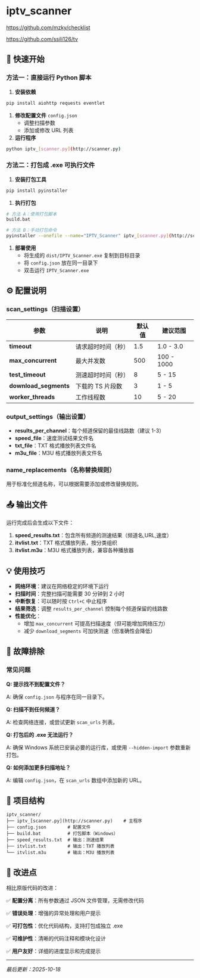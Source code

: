 # iptv_scanner

https://github.com/mzky/checklist

https://github.com/ssili126/tv

## 🚀 快速开始

### 方法一：直接运行 Python 脚本

1. **安装依赖**

```bash
pip install aiohttp requests eventlet
```

1. **修改配置文件** `config.json`
    - 调整扫描参数
    - 添加或修改 URL 列表
2. **运行程序**

```bash
python iptv_[scanner.py](http://scanner.py)
```

### 方法二：打包成 .exe 可执行文件

1. **安装打包工具**

```bash
pip install pyinstaller
```

1. **执行打包**

```bash
# 方法 A：使用打包脚本
build.bat

# 方法 B：手动打包命令
pyinstaller --onefile --name="IPTV_Scanner" iptv_[scanner.py](http://scanner.py)
```

1. **部署使用**
    - 将生成的 `dist/IPTV_Scanner.exe` 复制到目标目录
    - 将 `config.json` 放在同一目录下
    - 双击运行 `IPTV_Scanner.exe`

## ⚙️ 配置说明

### scan_settings（扫描设置）

| 参数 | 说明 | 默认值 | 建议范围 |
| --- | --- | --- | --- |
| **timeout** | 请求超时时间（秒） | 1.5 | 1.0 - 3.0 |
| **max_concurrent** | 最大并发数 | 500 | 100 - 1000 |
| **test_timeout** | 测速超时时间（秒） | 8 | 5 - 15 |
| **download_segments** | 下载的 TS 片段数 | 3 | 1 - 5 |
| **worker_threads** | 工作线程数 | 10 | 5 - 20 |

### output_settings（输出设置）

- **results_per_channel**：每个频道保留的最佳线路数（建议 1-3）
- **speed_file**：速度测试结果文件名
- **txt_file**：TXT 格式播放列表文件名
- **m3u_file**：M3U 格式播放列表文件名

### name_replacements（名称替换规则）

用于标准化频道名称，可以根据需要添加或修改替换规则。

## 📤 输出文件

运行完成后会生成以下文件：

1. **speed_results.txt**：包含所有频道的测速结果（频道名,URL,速度）
2. **itvlist.txt**：TXT 格式播放列表，按分类组织
3. **itvlist.m3u**：M3U 格式播放列表，兼容各种播放器

## 💡 使用技巧

- **网络环境**：建议在网络稳定的环境下运行
- **扫描时间**：完整扫描可能需要 30 分钟到 2 小时
- **中断恢复**：可以随时按 `Ctrl+C` 中止程序
- **结果筛选**：调整 `results_per_channel` 控制每个频道保留的线路数
- **性能优化**：
    - 增加 `max_concurrent` 可提高扫描速度（但可能增加网络压力）
    - 减少 `download_segments` 可加快测速（但准确性会降低）

## 🔧 故障排除

### 常见问题

**Q: 提示找不到配置文件？**

A: 确保 `config.json` 与程序在同一目录下。

**Q: 扫描不到任何频道？**

A: 检查网络连接，或尝试更新 `scan_urls` 列表。

**Q: 打包后的 .exe 无法运行？**

A: 确保 Windows 系统已安装必要的运行库，或使用 `--hidden-import` 参数重新打包。

**Q: 如何添加更多扫描地址？**

A: 编辑 `config.json`，在 `scan_urls` 数组中添加新的 URL。

## 📝 项目结构

```
iptv_scanner/
├── iptv_[scanner.py](http://scanner.py)    # 主程序
├── config.json        # 配置文件
├── build.bat          # 打包脚本（Windows）
├── speed_results.txt  # 输出：测速结果
├── itvlist.txt        # 输出：TXT 播放列表
└── itvlist.m3u        # 输出：M3U 播放列表
```

## 🎯 改进点

相比原版代码的改进：

✅ **配置分离**：所有参数通过 JSON 文件管理，无需修改代码

✅ **错误处理**：增强的异常处理和用户提示

✅ **可打包性**：优化代码结构，支持打包成独立 .exe

✅ **可维护性**：清晰的代码注释和模块化设计

✅ **用户友好**：详细的进度显示和完成提示

---

*最后更新：2025-10-18*

